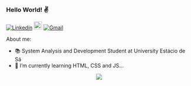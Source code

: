 ### Hello World! ✌️

[![Linkedin](https://img.shields.io/badge/-LinkedIn-blue?style=flat&logo=Linkedin&logoColor=white)](https://www.linkedin.com/in/lucas-alves-conceicao/)
[<img src="https://img.shields.io/github/followers/Lcsalvs?label=follow&style=social" height="22" title="Follow me" />](https://github.com/Lcsalvs) 
[![Gmail](https://img.shields.io/badge/-Gmail-c14438?style=flat&logo=Gmail&logoColor=white)](mailto:lcsalves1999@gmail.com)

About me:

- 📚 System Analysis and Development Student at University Estácio de Sá
- 🌱 I’m currently learning HTML, CSS and JS...


<p align="center"> 
 <a><img src="https://github-readme-stats.vercel.app/api?username=Lcsalvs&show_icons=true&theme=graywhite"/></a>
</p> 
